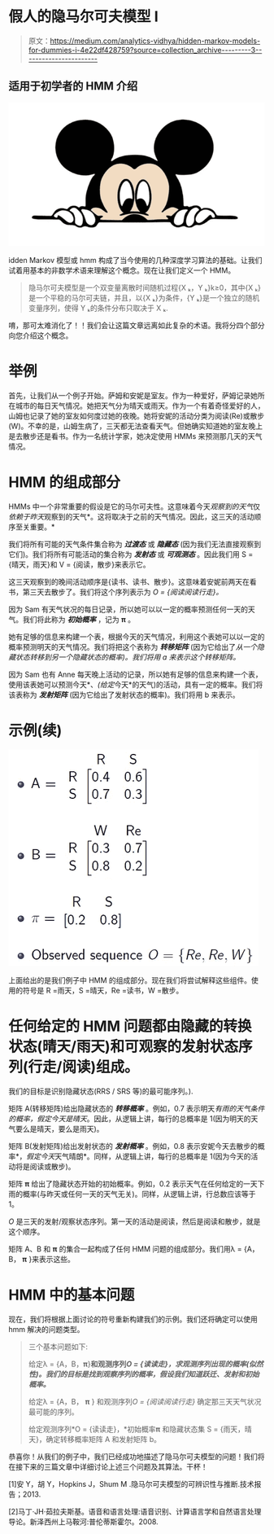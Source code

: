 # 假人的隐马尔可夫模型 I

> 原文：<https://medium.com/analytics-vidhya/hidden-markov-models-for-dummies-i-4e22df428759?source=collection_archive---------3----------------------->

## 适用于初学者的 HMM 介绍

![](img/d7f36e12d435511a2b1dcdbc91b72c68.png)

idden Markov 模型或 hmm 构成了当今使用的几种深度学习算法的基础。让我们试着用基本的非数学术语来理解这个概念。现在让我们定义一个 HMM。

> 隐马尔可夫模型是一个双变量离散时间随机过程{X ₖ，Y ₖ}k≥0，其中{X ₖ}是一个平稳的马尔可夫链，并且，以{X ₖ}为条件，{Y ₖ}是一个独立的随机变量序列，使得 Y ₖ的条件分布只取决于 X ₖ.

唷，那可太难消化了！！我们会让这篇文章远离如此复杂的术语。我将分四个部分向您介绍这个概念。

# **举例**

首先，让我们从一个例子开始。萨姆和安妮是室友。作为一种爱好，萨姆记录她所在城市的每日天气情况。她把天气分为晴天或雨天。作为一个有着奇怪爱好的人，山姆也记录了她的室友如何度过她的夜晚。她将安妮的活动分类为阅读(Re)或散步(W)。不幸的是，山姆生病了，三天都无法查看天气。但她确实知道她的室友晚上是去散步还是看书。作为一名统计学家，她决定使用 HMMs 来预测那几天的天气情况。

# HMM 的组成部分

HMMs 中一个非常重要的假设是它的马尔可夫性。这意味着今天*观察到的天气*仅*依赖于昨天*观察到的天气*。这将取决于之前的天气情况。因此，这三天的活动顺序至关重要。*

我们将所有可能的天气条件集合称为 ***过渡态*** 或 ***隐藏态*** (因为我们无法直接观察到它们)。我们将所有可能活动的集合称为 ***发射态*** 或 ***可观测态*** 。因此我们用 S = {晴天，雨天}和 V = {阅读，散步}来表示它。

这三天观察到的晚间活动顺序是{读书、读书、散步}。这意味着安妮前两天在看书，第三天去散步了。我们将这个序列表示为 *O = {阅读阅读行走}。*

因为 Sam 有天气状况的每日记录，所以她可以以一定的概率预测任何一天的天气。我们将此称为 ***初始概率*** ，记为 **π** 。

她有足够的信息来构建一个表，根据今天的天气情况，利用这个表她可以以一定的概率预测明天的天气情况。我们将把这个表称为 ***转移矩阵*** (因为它给出了*从一个隐藏状态转移到另一个隐藏状态的概率)。我们将用 a 来表示这个转移矩阵。*

因为 Sam 也有 Anne 每天晚上活动的记录，所以她有足够的信息来构建一个表，使用该表她可以预测今天*、*(给定*今天*的天气)的活动，具有一定的概率。我们将该表称为 ***发射矩阵*** (因为它给出了发射状态的概率)。我们将用 b 来表示。

# 示例(续)

![](img/79942d6f717f3fd7c41e577409c012c9.png)

上面给出的是我们例子中 HMM 的组成部分。现在我们将尝试解释这些组件。使用的符号是 R =雨天，S =晴天，Re =读书，W =散步。

# 任何给定的 HMM 问题都由隐藏的转换状态(晴天/雨天)和可观察的发射状态序列(行走/阅读)组成。

我们的目标是识别隐藏状态(RRS / SRS 等)的最可能序列。).

矩阵 A(转移矩阵)给出隐藏状态的 ***转移概率*** 。例如，0.7 表示明天*有雨的天气条件的概率，*假定今天*是晴天*。因此，从逻辑上讲，每行的总概率是 1(因为明天的天气要么是晴天，要么是雨天)。

矩阵 B(发射矩阵)给出发射状态的 ***发射概率*** 。例如，0.8 表示安妮今天去散步的概率*，*假定今天*天气晴朗*。同样，从逻辑上讲，每行的总概率是 1(因为今天的活动将是阅读或散步)。

矩阵 **π** 给出了隐藏状态开始的初始概率。例如，0.2 表示天气在任何给定的一天下雨的概率(与昨天或任何一天的天气无关)。同样，从逻辑上讲，行总数应该等于 1。

*O* 是三天的发射/观察状态序列。第一天的活动是阅读，然后是阅读和散步，就是这个顺序。

矩阵 A、B 和 **π** 的集合一起构成了任何 HMM 问题的组成部分。我们用λ = {A，B， **π** }来表示这些。

# HMM 中的基本问题

现在，我们将根据上面讨论的符号重新构建我们的示例。我们还将确定可以使用 hmm 解决的问题类型。

> 三个基本问题如下:
> 
> 给定λ = {A，B，**π**}**和观测序列*O = {读读走}，*求观测序列*出现的概率(似然性)。我们的目标是找到观察序列的概率，假设我们知道跃迁、发射和初始概率。***
> 
> 给定λ = {A，B， **π** } 和观测序列*O = {阅读阅读行走}* 确定那三天天气状况最可能的序列。
> 
> 给定观测序列*O = {读读走}，*初始概率**π** 和隐藏状态集 S = {雨天，晴天}，确定转移概率矩阵 A 和发射矩阵 b。

恭喜你！从我们的例子中，我们已经成功地描述了隐马尔可夫模型的问题！我们将在接下来的三篇文章中详细讨论上述三个问题及其算法。干杯！

[1]安 Y，胡 Y，Hopkins J，Shum M .隐马尔可夫模型的可辨识性与推断.技术报告；2013.

[2]马丁·JH·茹拉夫斯基。语音和语言处理:语音识别、计算语言学和自然语言处理导论。新泽西州上马鞍河:普伦蒂斯霍尔。2008.
